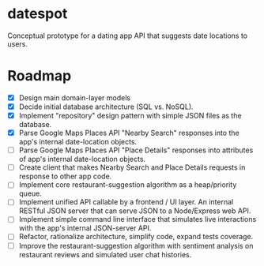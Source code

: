 # datespot
Conceptual prototype for a dating app API that suggests date locations to users.

# Roadmap

- [x] Design main domain-layer models
- [x] Decide initial database architecture (SQL vs. NoSQL).
- [x] Implement "repository" design pattern with simple JSON files as the database.
- [x] Parse Google Maps Places API "Nearby Search" responses into the app's internal date-location objects.
- [ ] Parse Google Maps Places API "Place Details" responses into attributes of app's internal date-location objects.
- [ ] Create client that makes Nearby Search and Place Details requests in response to other app code.
- [ ] Implement core restaurant-suggestion algorithm as a heap/priority queue.
- [ ] Implement unified API callable by a frontend / UI layer. An internal RESTful JSON server that can serve JSON to a Node/Express web API.
- [ ] Implement simple command line interface that simulates live interactions with the app's internal JSON-server API.
- [ ] Refactor, rationalize architecture, simplify code, expand tests coverage.
- [ ] Improve the restaurant-suggestion algorithm with sentiment analysis on restaurant reviews and simulated user chat histories.
